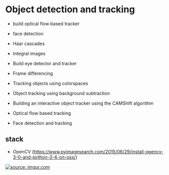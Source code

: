 # Object detection and tracking 
- build optical flow based tracker 
- face detection 
- Haar cascades 
- Integral images
- Build eye detector and tracker 
- Frame differencing

- Tracking objects using colorspaces
- Object tracking using background subtraction
- Building an interactive object tracker using the CAMShift algorithm
- Optical flow based tracking
- Face detection and tracking






## stack 
- OpenCV (https://www.pyimagesearch.com/2015/06/29/install-opencv-3-0-and-python-3-4-on-osx/)


<a href="https://imgur.com/jEQeNwx"><img src="https://i.imgur.com/jEQeNwx.png" title="source: imgur.com" /></a>